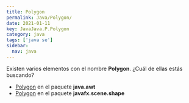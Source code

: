 ```yaml
---
title: Polygon
permalink: Java/Polygon/
date: 2021-01-11
key: JavaJava.P.Polygon
category: java
tags: ['java se']
sidebar: 
  nav: java
---
```


Existen varios elementos con el nombre **Polygon**. ¿Cuál de ellas estás buscando?
<ul>
<li><a href="/Java/Polygon-java-awt/">Polygon</a> en el paquete <strong>java.awt</strong></li>
<li><a href="/Java/Polygon-javafx-scene-shape/">Polygon</a> en el paquete <strong>javafx.scene.shape</strong></li>
<ul>
